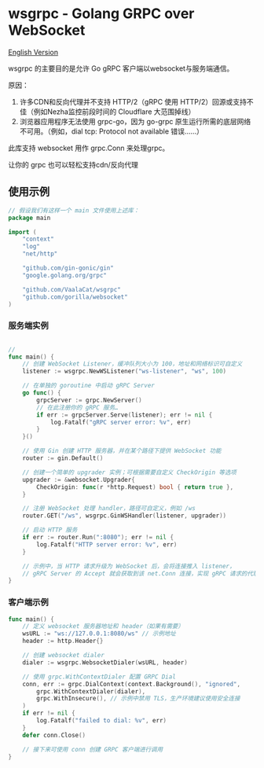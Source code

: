 # wsgrpc - Golang GRPC over WebSocket

[English Version](./README_en.md)

wsgrpc 的主要目的是允许 Go gRPC 客户端以websocket与服务端通信。

原因：
1. 许多CDN和反向代理并不支持 HTTP/2（gRPC 使用 HTTP/2）回源或支持不佳（例如Nezha监控前段时间的 Cloudflare 大范围掉线）
2. 浏览器应用程序无法使用 grpc-go，因为 go-grpc 原生运行所需的底层网络不可用。（例如，dial tcp: Protocol not available 错误……）

此库支持 websocket 用作 grpc.Conn 来处理grpc。

让你的 grpc 也可以轻松支持cdn/反向代理

## 使用示例

```go
// 假设我们有这样一个 main 文件使用上述库：
package main

import (
	"context"
	"log"
	"net/http"

	"github.com/gin-gonic/gin"
	"google.golang.org/grpc"

	"github.com/VaalaCat/wsgrpc"
	"github.com/gorilla/websocket"
)
```

### 服务端实例

```go

// 
func main() {
	// 创建 WebSocket Listener，缓冲队列大小为 100，地址和网络标识可自定义
	listener := wsgrpc.NewWSListener("ws-listener", "ws", 100)

	// 在单独的 goroutine 中启动 gRPC Server
	go func() {
		grpcServer := grpc.NewServer()
		// 在此注册你的 gRPC 服务…
		if err := grpcServer.Serve(listener); err != nil {
			log.Fatalf("gRPC server error: %v", err)
		}
	}()

	// 使用 Gin 创建 HTTP 服务器，并在某个路径下提供 WebSocket 功能
	router := gin.Default()

	// 创建一个简单的 upgrader 实例；可根据需要自定义 CheckOrigin 等选项
	upgrader := &websocket.Upgrader{
		CheckOrigin: func(r *http.Request) bool { return true },
	}

	// 注册 WebSocket 处理 handler，路径可自定义，例如 /ws
	router.GET("/ws", wsgrpc.GinWSHandler(listener, upgrader))

	// 启动 HTTP 服务
	if err := router.Run(":8080"); err != nil {
		log.Fatalf("HTTP server error: %v", err)
	}

	// 示例中，当 HTTP 请求升级为 WebSocket 后，会将连接推入 listener，
	// gRPC Server 的 Accept 就会获取到该 net.Conn 连接，实现 gRPC 请求的代理。
}
```

### 客户端示例

```go
func main() {
	// 定义 websocket 服务器地址和 header（如果有需要）
	wsURL := "ws://127.0.0.1:8080/ws" // 示例地址
	header := http.Header{}

	// 创建 websocket dialer
	dialer := wsgrpc.WebsocketDialer(wsURL, header)

	// 使用 grpc.WithContextDialer 配置 GRPC Dial
	conn, err := grpc.DialContext(context.Background(), "ignored",
		grpc.WithContextDialer(dialer),
		grpc.WithInsecure(), // 示例中禁用 TLS，生产环境建议使用安全连接
	)
	if err != nil {
		log.Fatalf("failed to dial: %v", err)
	}
	defer conn.Close()

	// 接下来可使用 conn 创建 GRPC 客户端进行调用
}
```
